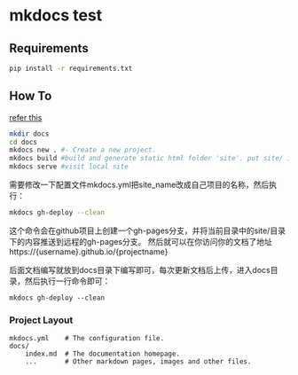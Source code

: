 # mkdocs test

## Requirements
``` bash
pip install -r requirements.txt
```

## How To
[refer this](https://zhuanlan.zhihu.com/p/383582472)
``` bash
mkdir docs
cd docs
mkdocs new . #- Create a new project.
mkdocs build #build and generate static html folder 'site'. put site/ into .gitignore
mkdocs serve #visit local site
```

需要修改一下配置文件mkdocs.yml把site_name改成自己项目的名称，然后执行：
``` bash
mkdocs gh-deploy --clean
```
这个命令会在github项目上创建一个gh-pages分支，并将当前目录中的site/目录下的内容推送到远程的gh-pages分支。 然后就可以在你访问你的文档了地址https://{username}.github.io/{projectname}

后面文档编写就放到docs目录下编写即可，每次更新文档后上传，进入docs目录，然后执行一行命令即可：
```
mkdocs gh-deploy --clean
```


### Project Layout
```
mkdocs.yml    # The configuration file.
docs/
    index.md  # The documentation homepage.
    ...       # Other markdown pages, images and other files.
```

